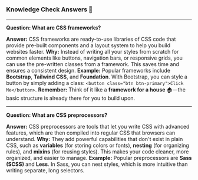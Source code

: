 ### Knowledge Check Answers 🎯

---

**Question: What are CSS frameworks?**

**Answer:** CSS frameworks are ready-to-use libraries of CSS code that provide pre-built components and a layout system to help you build websites faster.
**Why:** Instead of writing all your styles from scratch for common elements like buttons, navigation bars, or responsive grids, you can use the pre-written classes from a framework. This saves time and ensures a consistent design.
**Example:** Popular frameworks include **Bootstrap**, **Tailwind CSS**, and **Foundation**. With Bootstrap, you can style a button by simply adding a class: `<button class="btn btn-primary">Click Me</button>`.
**Remember:** Think of it like a **framework for a house** 🏠—the basic structure is already there for you to build upon.

---

**Question: What are CSS preprocessors?**

**Answer:** CSS preprocessors are tools that let you write CSS with advanced features, which are then compiled into regular CSS that browsers can understand.
**Why:** They add powerful capabilities that don't exist in plain CSS, such as **variables** (for storing colors or fonts), **nesting** (for organizing rules), and **mixins** (for reusing styles). This makes your code cleaner, more organized, and easier to manage.
**Example:** Popular preprocessors are **Sass (SCSS)** and **Less**. In Sass, you can nest styles, which is more intuitive than writing separate, long selectors.